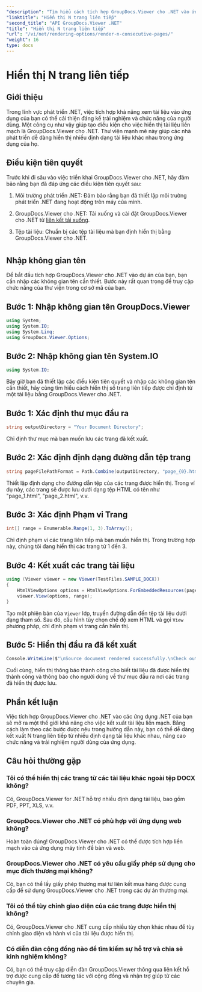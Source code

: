 ```yaml
---
"description": "Tìm hiểu cách tích hợp GroupDocs.Viewer cho .NET vào ứng dụng của bạn để dễ dàng hiển thị tài liệu có N trang liên tiếp."
"linktitle": "Hiển thị N trang liên tiếp"
"second_title": "API GroupDocs.Viewer .NET"
"title": "Hiển thị N trang liên tiếp"
"url": "/vi/net/rendering-options/render-n-consecutive-pages/"
"weight": 16
type: docs
---
```

# Hiển thị N trang liên tiếp

## Giới thiệu
Trong lĩnh vực phát triển .NET, việc tích hợp khả năng xem tài liệu vào ứng dụng của bạn có thể cải thiện đáng kể trải nghiệm và chức năng của người dùng. Một công cụ như vậy giúp tạo điều kiện cho việc hiển thị tài liệu liền mạch là GroupDocs.Viewer cho .NET. Thư viện mạnh mẽ này giúp các nhà phát triển dễ dàng hiển thị nhiều định dạng tài liệu khác nhau trong ứng dụng của họ.
## Điều kiện tiên quyết
Trước khi đi sâu vào việc triển khai GroupDocs.Viewer cho .NET, hãy đảm bảo rằng bạn đã đáp ứng các điều kiện tiên quyết sau:
1. Môi trường phát triển .NET: Đảm bảo rằng bạn đã thiết lập môi trường phát triển .NET đang hoạt động trên máy của mình.
  
2. GroupDocs.Viewer cho .NET: Tải xuống và cài đặt GroupDocs.Viewer cho .NET từ [liên kết tải xuống](https://releases.groupdocs.com/viewer/net/).
3. Tệp tài liệu: Chuẩn bị các tệp tài liệu mà bạn định hiển thị bằng GroupDocs.Viewer cho .NET.
#
## Nhập không gian tên
Để bắt đầu tích hợp GroupDocs.Viewer cho .NET vào dự án của bạn, bạn cần nhập các không gian tên cần thiết. Bước này rất quan trọng để truy cập chức năng của thư viện trong cơ sở mã của bạn.
## Bước 1: Nhập không gian tên GroupDocs.Viewer
```csharp
using System;
using System.IO;
using System.Linq;
using GroupDocs.Viewer.Options;
```
## Bước 2: Nhập không gian tên System.IO
```csharp
using System.IO;
```

Bây giờ bạn đã thiết lập các điều kiện tiên quyết và nhập các không gian tên cần thiết, hãy cùng tìm hiểu cách hiển thị số trang liên tiếp được chỉ định từ một tài liệu bằng GroupDocs.Viewer cho .NET.
## Bước 1: Xác định thư mục đầu ra
```csharp
string outputDirectory = "Your Document Directory";
```
Chỉ định thư mục mà bạn muốn lưu các trang đã kết xuất.
## Bước 2: Xác định định dạng đường dẫn tệp trang
```csharp
string pageFilePathFormat = Path.Combine(outputDirectory, "page_{0}.html");
```
Thiết lập định dạng cho đường dẫn tệp của các trang được hiển thị. Trong ví dụ này, các trang sẽ được lưu dưới dạng tệp HTML có tên như "page_1.html", "page_2.html", v.v.
## Bước 3: Xác định Phạm vi Trang
```csharp
int[] range = Enumerable.Range(1, 3).ToArray();
```
Chỉ định phạm vi các trang liên tiếp mà bạn muốn hiển thị. Trong trường hợp này, chúng tôi đang hiển thị các trang từ 1 đến 3.
## Bước 4: Kết xuất các trang tài liệu
```csharp
using (Viewer viewer = new Viewer(TestFiles.SAMPLE_DOCX))
{
    HtmlViewOptions options = HtmlViewOptions.ForEmbeddedResources(pageFilePathFormat);
    viewer.View(options, range);
}
```
Tạo một phiên bản của `Viewer` lớp, truyền đường dẫn đến tệp tài liệu dưới dạng tham số. Sau đó, cấu hình tùy chọn chế độ xem HTML và gọi `View` phương pháp, chỉ định phạm vi trang cần hiển thị.
## Bước 5: Hiển thị đầu ra đã kết xuất
```csharp
Console.WriteLine($"\nSource document rendered successfully.\nCheck output in {outputDirectory}.");
```
Cuối cùng, hiển thị thông báo thành công cho biết tài liệu đã được hiển thị thành công và thông báo cho người dùng về thư mục đầu ra nơi các trang đã hiển thị được lưu.

## Phần kết luận
Việc tích hợp GroupDocs.Viewer cho .NET vào các ứng dụng .NET của bạn sẽ mở ra một thế giới khả năng cho việc kết xuất tài liệu liền mạch. Bằng cách làm theo các bước được nêu trong hướng dẫn này, bạn có thể dễ dàng kết xuất N trang liên tiếp từ nhiều định dạng tài liệu khác nhau, nâng cao chức năng và trải nghiệm người dùng của ứng dụng.
## Câu hỏi thường gặp
### Tôi có thể hiển thị các trang từ các tài liệu khác ngoài tệp DOCX không?
Có, GroupDocs.Viewer for .NET hỗ trợ nhiều định dạng tài liệu, bao gồm PDF, PPT, XLS, v.v.
### GroupDocs.Viewer cho .NET có phù hợp với ứng dụng web không?
Hoàn toàn đúng! GroupDocs.Viewer cho .NET có thể được tích hợp liền mạch vào cả ứng dụng máy tính để bàn và web.
### GroupDocs.Viewer cho .NET có yêu cầu giấy phép sử dụng cho mục đích thương mại không?
Có, bạn có thể lấy giấy phép thương mại từ liên kết mua hàng được cung cấp để sử dụng GroupDocs.Viewer cho .NET trong các dự án thương mại.
### Tôi có thể tùy chỉnh giao diện của các trang được hiển thị không?
Có, GroupDocs.Viewer cho .NET cung cấp nhiều tùy chọn khác nhau để tùy chỉnh giao diện và hành vi của tài liệu được hiển thị.
### Có diễn đàn cộng đồng nào để tìm kiếm sự hỗ trợ và chia sẻ kinh nghiệm không?
Có, bạn có thể truy cập diễn đàn GroupDocs.Viewer thông qua liên kết hỗ trợ được cung cấp để tương tác với cộng đồng và nhận trợ giúp từ các chuyên gia.